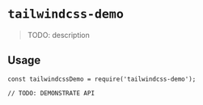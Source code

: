 # `tailwindcss-demo`

> TODO: description

## Usage

```
const tailwindcssDemo = require('tailwindcss-demo');

// TODO: DEMONSTRATE API
```
